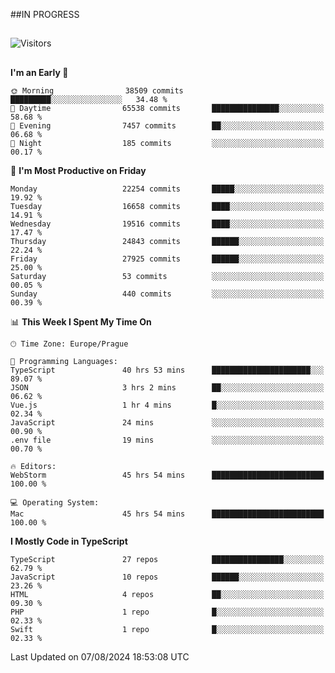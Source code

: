 ##IN PROGRESS
##
![Visitors](https://komarev.com/ghpvc/?username=petrbui&style=for-the-badge&label=Visitors+👀)



##
<!--
[![My GitHub stats](https://github-readme-stats.vercel.app/api?username=petrbui&theme=github_dark)](https://github.com/anuraghazra/github-readme-stats)

[![My wakatime stats](https://github-readme-stats.vercel.app/api/wakatime?username=petrbui&theme=github_dark)](https://github.com/anuraghazra/github-readme-stats)
-->
<!--START_SECTION:waka-->
**I'm an Early 🐤** 

```text
🌞 Morning                38509 commits       █████████░░░░░░░░░░░░░░░░   34.48 % 
🌆 Daytime                65538 commits       ███████████████░░░░░░░░░░   58.68 % 
🌃 Evening                7457 commits        ██░░░░░░░░░░░░░░░░░░░░░░░   06.68 % 
🌙 Night                  185 commits         ░░░░░░░░░░░░░░░░░░░░░░░░░   00.17 % 
```
📅 **I'm Most Productive on Friday** 

```text
Monday                   22254 commits       █████░░░░░░░░░░░░░░░░░░░░   19.92 % 
Tuesday                  16658 commits       ████░░░░░░░░░░░░░░░░░░░░░   14.91 % 
Wednesday                19516 commits       ████░░░░░░░░░░░░░░░░░░░░░   17.47 % 
Thursday                 24843 commits       ██████░░░░░░░░░░░░░░░░░░░   22.24 % 
Friday                   27925 commits       ██████░░░░░░░░░░░░░░░░░░░   25.00 % 
Saturday                 53 commits          ░░░░░░░░░░░░░░░░░░░░░░░░░   00.05 % 
Sunday                   440 commits         ░░░░░░░░░░░░░░░░░░░░░░░░░   00.39 % 
```


📊 **This Week I Spent My Time On** 

```text
🕑︎ Time Zone: Europe/Prague

💬 Programming Languages: 
TypeScript               40 hrs 53 mins      ██████████████████████░░░   89.07 % 
JSON                     3 hrs 2 mins        ██░░░░░░░░░░░░░░░░░░░░░░░   06.62 % 
Vue.js                   1 hr 4 mins         █░░░░░░░░░░░░░░░░░░░░░░░░   02.34 % 
JavaScript               24 mins             ░░░░░░░░░░░░░░░░░░░░░░░░░   00.90 % 
.env file                19 mins             ░░░░░░░░░░░░░░░░░░░░░░░░░   00.70 % 

🔥 Editors: 
WebStorm                 45 hrs 54 mins      █████████████████████████   100.00 % 

💻 Operating System: 
Mac                      45 hrs 54 mins      █████████████████████████   100.00 % 
```

**I Mostly Code in TypeScript** 

```text
TypeScript               27 repos            ████████████████░░░░░░░░░   62.79 % 
JavaScript               10 repos            ██████░░░░░░░░░░░░░░░░░░░   23.26 % 
HTML                     4 repos             ██░░░░░░░░░░░░░░░░░░░░░░░   09.30 % 
PHP                      1 repo              █░░░░░░░░░░░░░░░░░░░░░░░░   02.33 % 
Swift                    1 repo              █░░░░░░░░░░░░░░░░░░░░░░░░   02.33 % 
```




 Last Updated on 07/08/2024 18:53:08 UTC
<!--END_SECTION:waka-->
